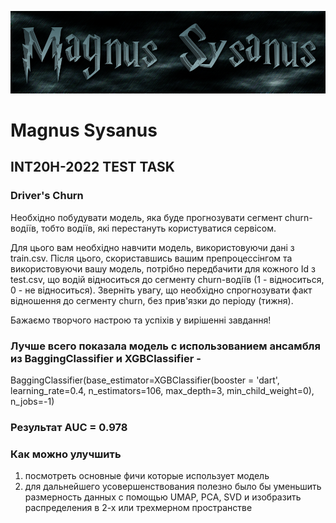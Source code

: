 ![Magnus Sysanus](coollogo_com-22683573.png)
# Magnus Sysanus
## INT20H-2022 TEST TASK
### Driver's Churn

Необхідно побудувати модель, яка буде прогнозувати сегмент churn-водіїв, тобто водіїв, які перестануть користуватися сервісом.

Для цього вам необхідно навчити модель, використовуючи дані з train.csv. Після цього, скориставшись вашим препроцессінгом та використовуючи вашу модель, потрібно передбачити для кожного Id з test.csv, що водій відноситься до сегменту churn-водіїв (1 - відноситься, 0 - не відноситься).
Зверніть увагу, що необхідно спрогнозувати факт відношення до сегменту churn, без прив'язки до періоду (тижня).

Бажаємо творчого настрою та успіхів у вирішенні завдання!


### Лучше всего показала модель с использованием ансамбля из BaggingClassifier и XGBClassifier -
BaggingClassifier(base_estimator=XGBClassifier(booster = 'dart', learning_rate=0.4, n_estimators=106, max_depth=3, min_child_weight=0), n_jobs=-1)

### Результат AUC = 0.978

### Как можно улучшить
1. посмотреть основные фичи которые использует модель
1. для дальнейшего усовершенствования полезно было бы уменьшить размерность данных с помощью UMAP, PCA, SVD и изобразить распределения в 2-х или трехмерном пространстве
